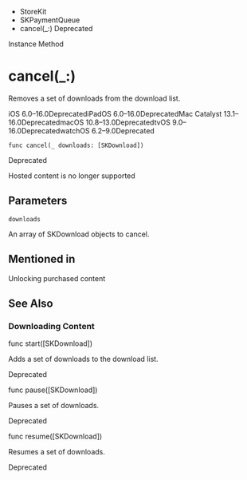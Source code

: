 

- StoreKit
- SKPaymentQueue
-  cancel(\_:) Deprecated

Instance Method

# cancel(\_:)

Removes a set of downloads from the download list.

iOS 6.0–16.0DeprecatediPadOS 6.0–16.0DeprecatedMac Catalyst 13.1–16.0DeprecatedmacOS 10.8–13.0DeprecatedtvOS 9.0–16.0DeprecatedwatchOS 6.2–9.0Deprecated

``` source
func cancel(_ downloads: [SKDownload])
```

Deprecated

Hosted content is no longer supported

## Parameters 

`downloads`  

An array of SKDownload objects to cancel.

## Mentioned in 

Unlocking purchased content

## See Also

### Downloading Content

func start([SKDownload])

Adds a set of downloads to the download list.

Deprecated

func pause([SKDownload])

Pauses a set of downloads.

Deprecated

func resume([SKDownload])

Resumes a set of downloads.

Deprecated

